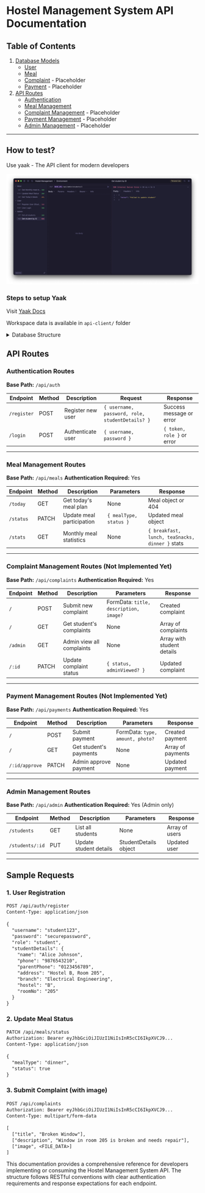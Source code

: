 # Hostel Management System API Documentation

## Table of Contents
1. [Database Models](#database-models)
   - [User](#user-model)
   - [Meal](#meal-model)
   - [Complaint](#complaint-model) - Placeholder
   - [Payment](#payment-model) - Placeholder
2. [API Routes](#api-routes)
   - [Authentication](#authentication-routes)
   - [Meal Management](#meal-management-routes)
   - [Complaint Management](#complaint-management-routes) - Placeholder
   - [Payment Management](#payment-management-routes) - Placeholder
   - [Admin Management](#admin-management-routes) - Placeholder

---

## How to test?

Use yaak - The API client for modern developers

![Yaak Interface](../docs/yaak-interface.png)

### Steps to setup Yaak

Visit [Yaak Docs](https://feedback.yaak.app/help/collections/8721561-getting-started)

Workspace data is available in `api-client/` folder

<details>
    <summary>Database Structure</summary>


## Database Models

### User Model
**File:** `models/User.ts`
**Description:** Stores user information including authentication details and student-specific data.

#### Fields:
| Field | Type | Required | Description |
|-------|------|----------|-------------|
| `username` | String | Yes | Unique identifier for login |
| `password` | String | Yes | Hashed password |
| `role` | String | Yes | Either 'student' or 'admin' |
| `studentDetails` | Object | No | Student-specific information (nested) |

#### StudentDetails Sub-fields:
| Field | Type | Description |
|-------|------|-------------|
| `name` | String | Full name of student |
| `phone` | String | Contact number |
| `parentPhone` | String | Parent/guardian contact |
| `address` | String | Residential address |
| `branch` | String | Academic department |
| `hostel` | String | Hostel name/block |
| `roomNo` | String | Room number |
| `photo` | String | Path to profile photo |

---

### Meal Model
**File:** `models/Meal.ts`
**Description:** Tracks daily meal plans and student participation.

#### Fields:
| Field | Type | Required | Description |
|-------|------|----------|-------------|
| `date` | Date | Yes | Date of meal plan |
| `breakfast` | String | No | Breakfast menu item |
| `lunch` | String | No | Lunch menu item |
| `teaSnacks` | String | No | Tea/Snacks menu item |
| `dinner` | String | No | Dinner menu item |
| `status` | Object | Yes | Participation status (nested) |
| `student` | ObjectId | Yes | Reference to User |

#### Status Sub-fields:
| Field | Type | Default | Description |
|-------|------|---------|-------------|
| `breakfast` | Boolean | false | Whether student attended breakfast |
| `lunch` | Boolean | false | Whether student attended lunch |
| `teaSnacks` | Boolean | false | Whether student attended tea/snacks |
| `dinner` | Boolean | false | Whether student attended dinner |

---

</details>

## API Routes

### Authentication Routes
**Base Path:** `/api/auth`

| Endpoint | Method | Description | Request | Response |
|----------|--------|-------------|---------|----------|
| `/register` | POST | Register new user | `{ username, password, role, studentDetails? }` | Success message or error |
| `/login` | POST | Authenticate user | `{ username, password }` | `{ token, role }` or error |

---

### Meal Management Routes
**Base Path:** `/api/meals`
**Authentication Required:** Yes

| Endpoint | Method | Description | Parameters | Response |
|----------|--------|-------------|------------|----------|
| `/today` | GET | Get today's meal plan | None | Meal object or 404 |
| `/status` | PATCH | Update meal participation | `{ mealType, status }` | Updated meal object |
| `/stats` | GET | Monthly meal statistics | None | `{ breakfast, lunch, teaSnacks, dinner }` stats |

---

### Complaint Management Routes (Not Implemented Yet)
**Base Path:** `/api/complaints`
**Authentication Required:** Yes

| Endpoint | Method | Description | Parameters | Response |
|----------|--------|-------------|------------|----------|
| `/` | POST | Submit new complaint | FormData: `title, description, image?` | Created complaint |
| `/` | GET | Get student's complaints | None | Array of complaints |
| `/admin` | GET | Admin view all complaints | None | Array with student details |
| `/:id` | PATCH | Update complaint status | `{ status, adminViewed? }` | Updated complaint |

---

### Payment Management Routes (Not Implemented Yet)
**Base Path:** `/api/payments`
**Authentication Required:** Yes

| Endpoint | Method | Description | Parameters | Response |
|----------|--------|-------------|------------|----------|
| `/` | POST | Submit payment | FormData: `type, amount, photo?` | Created payment |
| `/` | GET | Get student's payments | None | Array of payments |
| `/:id/approve` | PATCH | Admin approve payment | None | Updated payment |

---

### Admin Management Routes
**Base Path:** `/api/admin`
**Authentication Required:** Yes (Admin only)

| Endpoint | Method | Description | Parameters | Response |
|----------|--------|-------------|------------|----------|
| `/students` | GET | List all students | None | Array of users |
| `/students/:id` | PUT | Update student details | StudentDetails object | Updated user |

---

## Sample Requests

### 1. User Registration
```http
POST /api/auth/register
Content-Type: application/json

{
  "username": "student123",
  "password": "securepassword",
  "role": "student",
  "studentDetails": {
    "name": "Alice Johnson",
    "phone": "9876543210",
    "parentPhone": "0123456789",
    "address": "Hostel B, Room 205",
    "branch": "Electrical Engineering",
    "hostel": "B",
    "roomNo": "205"
  }
}
```

### 2. Update Meal Status
```http
PATCH /api/meals/status
Authorization: Bearer eyJhbGciOiJIUzI1NiIsInR5cCI6IkpXVCJ9...
Content-Type: application/json

{
  "mealType": "dinner",
  "status": true
}
```

### 3. Submit Complaint (with image)
```http
POST /api/complaints
Authorization: Bearer eyJhbGciOiJIUzI1NiIsInR5cCI6IkpXVCJ9...
Content-Type: multipart/form-data

[
  ["title", "Broken Window"],
  ["description", "Window in room 205 is broken and needs repair"],
  ["image", <FILE_DATA>]
]
```

This documentation provides a comprehensive reference for developers implementing or consuming the Hostel Management System API. The structure follows RESTful conventions with clear authentication requirements and response expectations for each endpoint.
